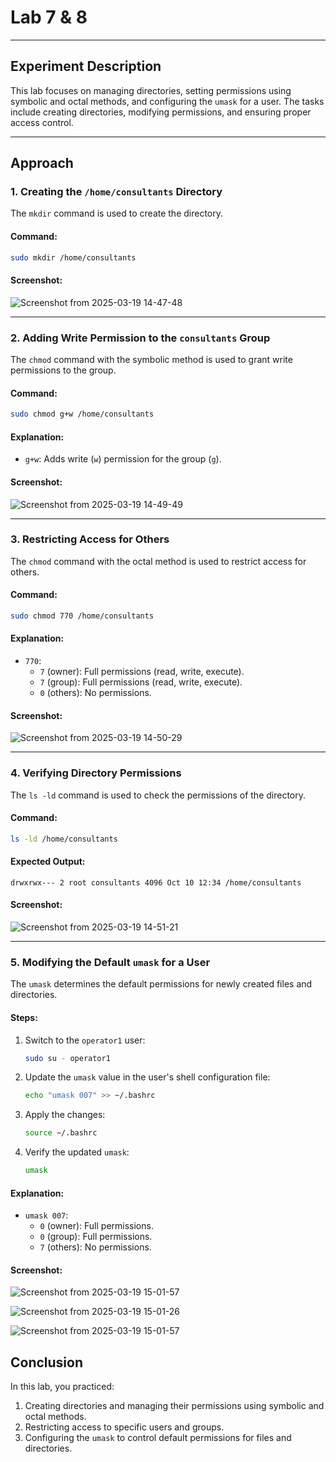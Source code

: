 # Lab 7 & 8

---

## Experiment Description
This lab focuses on managing directories, setting permissions using symbolic and octal methods, and configuring the `umask` for a user. The tasks include creating directories, modifying permissions, and ensuring proper access control.

---

## Approach

### 1. Creating the `/home/consultants` Directory
The `mkdir` command is used to create the directory.

#### Command:
```bash
sudo mkdir /home/consultants
```

#### Screenshot:
![Screenshot from 2025-03-19 14-47-48](https://github.com/user-attachments/assets/77284eeb-4c2d-4b6a-bf7e-62f109a04355)


---

### 2. Adding Write Permission to the `consultants` Group
The `chmod` command with the symbolic method is used to grant write permissions to the group.

#### Command:
```bash
sudo chmod g+w /home/consultants
```

#### Explanation:
- `g+w`: Adds write (`w`) permission for the group (`g`).

#### Screenshot:
![Screenshot from 2025-03-19 14-49-49](https://github.com/user-attachments/assets/d3db32b3-1751-44f8-b2fa-aa2930d1a38c)


---

### 3. Restricting Access for Others
The `chmod` command with the octal method is used to restrict access for others.

#### Command:
```bash
sudo chmod 770 /home/consultants
```

#### Explanation:
- `770`: 
  - `7` (owner): Full permissions (read, write, execute).
  - `7` (group): Full permissions (read, write, execute).
  - `0` (others): No permissions.

#### Screenshot:
![Screenshot from 2025-03-19 14-50-29](https://github.com/user-attachments/assets/ab0bd1a3-82b5-4451-b216-955c79b14c33)


---

### 4. Verifying Directory Permissions
The `ls -ld` command is used to check the permissions of the directory.

#### Command:
```bash
ls -ld /home/consultants
```

#### Expected Output:
```
drwxrwx--- 2 root consultants 4096 Oct 10 12:34 /home/consultants
```

#### Screenshot:
![Screenshot from 2025-03-19 14-51-21](https://github.com/user-attachments/assets/4aa01fb0-8fcb-41bc-a274-050ba227c123)


---

### 5. Modifying the Default `umask` for a User
The `umask` determines the default permissions for newly created files and directories.

#### Steps:
1. Switch to the `operator1` user:
   ```bash
   sudo su - operator1
   ```
2. Update the `umask` value in the user's shell configuration file:
   ```bash
   echo "umask 007" >> ~/.bashrc
   ```
3. Apply the changes:
   ```bash
   source ~/.bashrc
   ```
4. Verify the updated `umask`:
   ```bash
   umask
   ```

#### Explanation:
- `umask 007`: 
  - `0` (owner): Full permissions.
  - `0` (group): Full permissions.
  - `7` (others): No permissions.

#### Screenshot:

![Screenshot from 2025-03-19 15-01-57](https://github.com/user-attachments/assets/e4ba1980-4fd1-4eda-b546-d3c4336da381)

![Screenshot from 2025-03-19 15-01-26](https://github.com/user-attachments/assets/7fe2de39-c108-4687-9f7a-4501e2b81359)

![Screenshot from 2025-03-19 15-01-57](https://github.com/user-attachments/assets/7d7ebf78-3f28-42e3-ba14-90ff3c020bd7)



## Conclusion
In this lab, you practiced:
1. Creating directories and managing their permissions using symbolic and octal methods.
2. Restricting access to specific users and groups.
3. Configuring the `umask` to control default permissions for files and directories.
